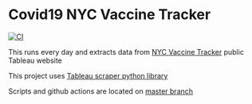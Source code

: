 # Covid19 NYC Vaccine Tracker

[![CI](https://github.com/bertrandmartel/covid19-nyc-vaccine-tracker/workflows/Deploy/badge.svg?branch=master)](https://github.com/bertrandmartel/covid19-nyc-vaccine-tracker/actions)

This runs every day and extracts data from [NYC Vaccine Tracker](https://public.tableau.com/profile/integrated.data.team#!/vizhome/COVID-19VaccineTrackerDashboard_16153822244270/Dosesadministered) public Tableau website

This project uses [Tableau scraper python library](https://github.com/bertrandmartel/tableau-scraping)

Scripts and github actions are located on [master branch](https://github.com/bertrandmartel/covid19-nyc-vaccine-tracker/tree/master)
